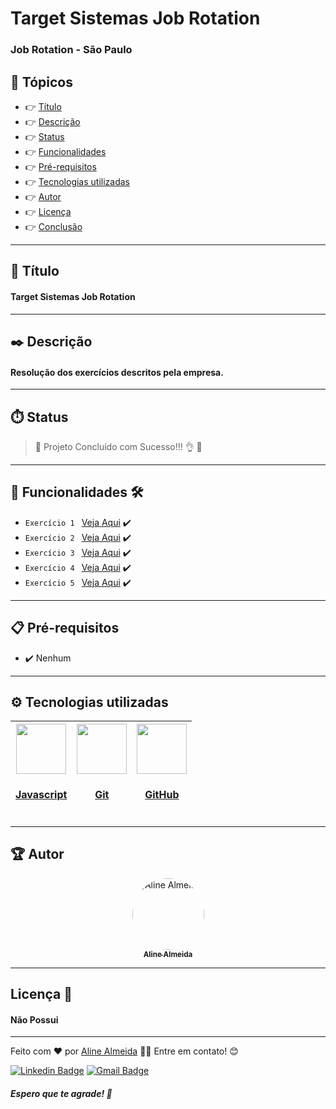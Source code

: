 # Target Sistemas Job Rotation 

### Job Rotation - São Paulo

## 🏁 Tópicos

  * 👉 [Título](#📌-título)
  * 👉 [Descrição](#✒️-descrição)
  * 👉 [Status](#⏱️-status)
  * 👉 [Funcionalidades](#🔨-funcionalidades-🛠️)
  * 👉 [Pré-requisitos](#📋-pré-requisitos)
  * 👉 [Tecnologias utilizadas](#⚙️-tecnologias-utilizadas)
  * 👉 [Autor](#🏆-autor)
  * 👉 [Licença](#🙏-licença-🔖) 
  * 👉 [Conclusão](#📚-conclusão)
 
 
___

## 📌 Título

#### Target Sistemas Job Rotation 

___
## ✒️ Descrição

#### Resolução dos exercícios descritos pela empresa.

___
## ⏱️ Status

>  🚀 Projeto Concluído com Sucesso!!! 👌 🚧

___
## 🔨 Funcionalidades 🛠️

- `Exercício 1 ` [Veja Aqui](./Exercicio01/README.md) ✔️
- `Exercício 2 ` [Veja Aqui](./Exercicio02/README.md) ✔️
- `Exercício 3 ` [Veja Aqui](./Exercicio03/README.md) ✔️
- `Exercício 4 ` [Veja Aqui](./Exercicio04/README.md) ✔️
- `Exercício 5 ` [Veja Aqui](./Exercicio05/README.md) ✔️

___
## 📋 Pré-requisitos 

- ✔️ Nenhum

___
## ⚙️ Tecnologias utilizadas

| [<img src="https://upload.wikimedia.org/wikipedia/commons/thumb/9/99/Unofficial_JavaScript_logo_2.svg/480px-Unofficial_JavaScript_logo_2.svg.png" width=80><br><h4>Javascript</h4>](https://www.javascript.com/) | [<img src="https://1v5ymx3zt3y73fq5gy23rtnc-wpengine.netdna-ssl.com/wp-content/uploads/2021/07/GitBashLogo.jpg" width=80><br><h4>Git</h4>](https://git-scm.com/) | [<img src="https://pbs.twimg.com/profile_images/1414990564408262661/r6YemvF9_400x400.jpg" width=80><br><h4>GitHub</h4>](https://github.com/)
| :---: | :---: | :---: | 

___
## 🏆 Autor 
<div align="center">
  <a href="https://github.com/AlineAlmeida85">
    <img style="border-radius: 50%;" src="https://avatars.githubusercontent.com/u/99259131?v=4" width="115px;" alt="Aline Almeida"/><br/>
    <sub>
      <b>Aline Almeida</b>
    </sub>
  </a> 
  <a href="https://github.com/AlineAlmeida85" title="Aline Almeida"></a>
</div>

___
## Licença 🔖

#### Não Possui

____
Feito com ❤️ por [Aline Almeida](https://github.com/AlineAlmeida85) 👋🏽 Entre em contato! 😊

[![Linkedin Badge](https://img.shields.io/badge/-Aline-blue?style=flat-square&logo=Linkedin&logoColor=white&link=https://www.linkedin.com/in/aline-melissa-andrade-de-almeida-25a78224/)](https://www.linkedin.com/in/aline-melissa-andrade-de-almeida-25a78224/) 
[![Gmail Badge](https://img.shields.io/badge/-aasouza20@gmail.com-c14438?style=flat-square&logo=Gmail&logoColor=white&link=mailto:aasouza20@gmail.com)](mailto:aasouza20@gmail.com)

##### Espero que te agrade! 🙏











